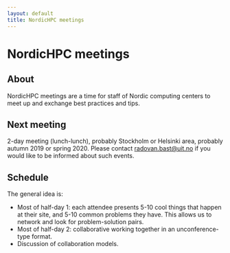 ```yaml
---
layout: default
title: NordicHPC meetings
---
```


# NordicHPC meetings

## About

NordicHPC meetings are a time for staff of Nordic computing centers to
meet up and exchange best practices and tips.

## Next meeting

2-day meeting (lunch-lunch), probably Stockholm or Helsinki area,
probably autumn 2019 or spring 2020. Please contact
radovan.bast@uit.no if you would like to be informed about such
events.

## Schedule

The general idea is:
- Most of half-day 1: each attendee presents 5-10 cool things that happen
  at their site, and 5-10 common problems they have.  This allows us
  to network and look for problem-solution pairs.
- Most of half-day 2: collaborative working together in an
  unconference-type format.
- Discussion of collaboration models.

